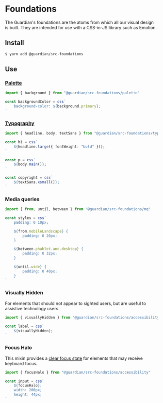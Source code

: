 # Foundations

The Guardian's foundations are the atoms from which all our visual design is built. They are intended for use with a CSS-in-JS library such as Emotion.

## Install

```sh
$ yarn add @guardian/src-foundations
```

## Use

### [Palette](https://zeroheight.com/2a1e5182b/p/938810)

```ts
import { background } from "@guardian/src-foundations/palette"

const backgroundColor = css`
    background-color: ${background.primary};
`
```

### [Typography](https://zeroheight.com/2a1e5182b/p/930d69)

```ts
import { headline, body, textSans } from "@guardian/src-foundations/typography"

const h1 = css`
    ${headline.large({ fontWeight: "bold" })};
`

const p = css`
    ${body.main()};
`

const copyright = css`
    ${textSans.xsmall()};
`
```

### Media queries

```ts
import { from, until, between } from "@guardian/src-foundations/mq"

const styles = css`
    padding: 0 10px;

    ${from.mobileLandscape} {
        padding: 0 20px;
    }

    ${between.phablet.and.desktop} {
        padding: 0 32px;
    }

    ${until.wide} {
        padding: 0 40px;
    }
`
```

### Visually Hidden

For elements that should not appear to sighted users, but are useful to assistive technology users.

```ts
import { visuallyHidden } from "@guardian/src-foundations/accessibility"

const label = css`
    ${visuallyHidden};
`
```

### Focus Halo

This mixin provides a [clear focus state](https://zeroheight.com/2a1e5182b/p/08dc26/t/314e46) for
elements that may receive keyboard focus.

```ts
import { focusHalo } from "@guardian/src-foundations/accessibility"

const input = css`
    ${focusHalo};
    width: 200px;
    height: 44px;
`
```
